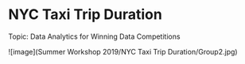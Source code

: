 # NYC Taxi Trip Duration

Topic: Data Analytics for Winning Data Competitions

![image](Summer Workshop 2019/NYC Taxi Trip Duration/Group2.jpg)

